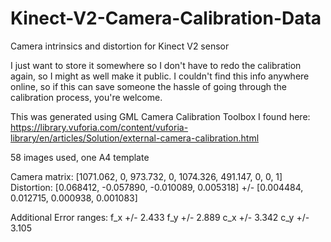 # Kinect-V2-Camera-Calibration-Data
Camera intrinsics and distortion for Kinect V2 sensor

I just want to store it somewhere so I don't have to redo the calibration again, so I might as well make it public. 
I couldn't find this info anywhere online, so if this can save someone the hassle of going through the calibration process, you're welcome.

This was generated using GML Camera Calibration Toolbox I found here:
https://library.vuforia.com/content/vuforia-library/en/articles/Solution/external-camera-calibration.html

58 images used, one A4 template

Camera matrix:
[1071.062, 0, 973.732, 
0, 1074.326, 491.147, 
0, 0, 1]
Distortion:
[0.068412, -0.057890, -0.010089, 0.005318] +/- [0.004484, 0.012715, 0.000938, 0.001083]

Additional Error ranges:
f_x +/- 2.433
f_y +/- 2.889
c_x +/- 3.342
c_y +/- 3.105
